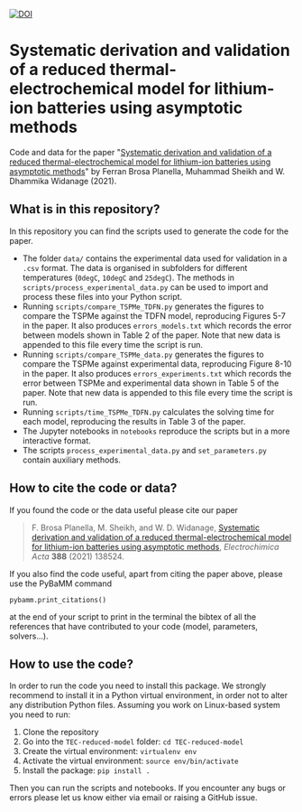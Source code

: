 [![DOI](https://zenodo.org/badge/303453380.svg)](https://zenodo.org/badge/latestdoi/303453380)

# Systematic derivation and validation of a reduced thermal-electrochemical model for lithium-ion batteries using asymptotic methods
Code and data for the paper "[Systematic derivation and validation of a reduced thermal-electrochemical model for lithium-ion batteries using asymptotic methods](https://doi.org/10.1016/j.electacta.2021.138524)" by Ferran Brosa Planella, Muhammad Sheikh and W. Dhammika Widanage (2021).

## What is in this repository?
In this repository you can find the scripts used to generate the code for the paper.
* The folder `data/` contains the experimental data used for validation in a `.csv` format. The data is organised in subfolders for different temperatures (`0degC`, `10degC` and `25degC`). The methods in `scripts/process_experimental_data.py` can be used to import and process these files into your Python script.
* Running `scripts/compare_TSPMe_TDFN.py` generates the figures to compare the TSPMe against the TDFN model, reproducing Figures 5-7 in the paper. It also produces `errors_models.txt` which records the error between models shown in Table 2 of the paper. Note that new data is appended to this file every time the script is run.
* Running `scripts/compare_TSPMe_data.py` generates the figures to compare the TSPMe against experimental data, reproducing Figure 8-10 in the paper. It also produces `errors_experiments.txt` which records the error between TSPMe and experimental data shown in Table 5 of the paper. Note that new data is appended to this file every time the script is run.
* Running `scripts/time_TSPMe_TDFN.py` calculates the solving time for each model, reproducing the results in Table 3 of the paper.
* The Jupyter notebooks in `notebooks` reproduce the scripts but in a more interactive format.
* The scripts `process_experimental_data.py` and `set_parameters.py` contain auxiliary methods.

## How to cite the code or data?
If you found the code or the data useful please cite our paper
> F. Brosa Planella, M. Sheikh, and W. D. Widanage, [Systematic derivation and validation of a reduced thermal-electrochemical model for lithium-ion batteries using asymptotic methods](https://doi.org/10.1016/j.electacta.2021.138524), _Electrochimica Acta_ **388** (2021) 138524.

If you also find the code useful, apart from citing the paper above, please use the PyBaMM command

```python3
pybamm.print_citations()
```

at the end of your script to print in the terminal the bibtex of all the references that have contributed to your code (model, parameters, solvers...).

## How to use the code?
In order to run the code you need to install this package. We strongly recommend to install it in a Python virtual environment, in order not to alter any distribution Python files. Assuming you work on Linux-based system you need to run:

1. Clone the repository
1. Go into the `TEC-reduced-model` folder: `cd TEC-reduced-model`
1. Create the virtual environment: `virtualenv env`
1. Activate the virtual environment: `source env/bin/activate`
1. Install the package: `pip install .`

Then you can run the scripts and notebooks. If you encounter any bugs or errors please let us know either via email or raising a GitHub issue.


